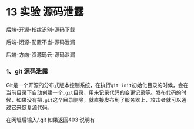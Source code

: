 # 13 实验 源码泄露



后端-开源-指纹识别-源码下载

后端-闭源-配置不当-源码泄漏

后端-方向-资源码云-源码泄漏

### **1、git 源码泄露**

Git是一个开源的分布式版本控制系统，在执行`git init`初始化目录的时候，会在当前目录下自动创建一个`.git`目录，用来记录代码的变更记录等。发布代码的时候，如果没有把`.git`这个目录删除，就直接发布到了服务器上，攻击者就可以通过它来恢复源代码。

在网址后输入/.git 如果返回403 说明有